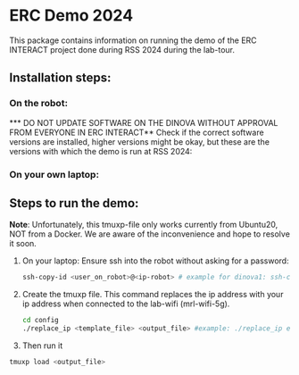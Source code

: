 # ERC Demo 2024

This package contains information on running the demo of the ERC INTERACT project done during RSS 2024 during the lab-tour. 

## Installation steps:
### On the robot:
*** DO NOT UPDATE SOFTWARE ON THE DINOVA WITHOUT APPROVAL FROM EVERYONE IN ERC INTERACT**
Check if the correct software versions are installed, higher versions might be okay, but these are the versions with which the demo is run at RSS 2024:

### On your own laptop:


## Steps to run the demo:
**Note**: Unfortunately, this tmuxp-file only works currently from Ubuntu20, NOT from a Docker. We are aware of the inconvenience and hope to resolve it soon. 

1. On your laptop: Ensure ssh into the robot without asking for a password:
   ```bash
   ssh-copy-id <user_on_robot>@<ip-robot> # example for dinova1: ssh-copy-id dinova@192.168.0.121 #for dingo 1
   ```
2. Create the tmuxp file. This command replaces the ip address with your ip address when connected to the lab-wifi (mrl-wifi-5g).
   ```bash
   cd config
   ./replace_ip <template_file> <output_file> #example: ./replace_ip erc_demo_template.yaml erc_demo_jjohnsen
   ```
3. Then run it 
  ```bash
  tmuxp load <output_file>
  ```

